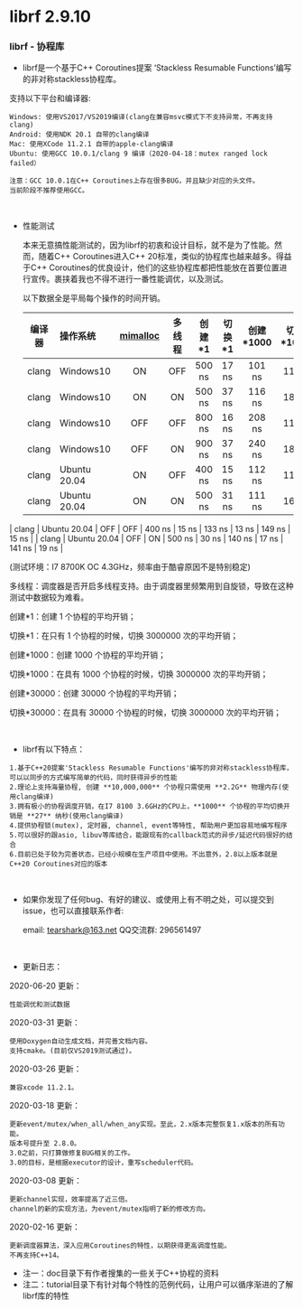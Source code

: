 # librf 2.9.10

### librf  - 协程库
 * librf是一个基于C++ Coroutines提案 ‘Stackless Resumable Functions’编写的非对称stackless协程库。

支持以下平台和编译器:

	Windows: 使用VS2017/VS2019编译(clang在兼容msvc模式下不支持异常，不再支持clang)
	Android: 使用NDK 20.1 自带的clang编译
	Mac: 使用XCode 11.2.1 自带的apple-clang编译
	Ubuntu: 使用GCC 10.0.1/clang 9 编译（2020-04-18：mutex ranged lock failed）
	
	注意：GCC 10.0.1在C++ Coroutines上存在很多BUG，并且缺少对应的头文件。
	当前阶段不推荐使用GCC。

<br>

 * 性能测试

   ​	本来无意搞性能测试的，因为librf的初衷和设计目标，就不是为了性能。然而，随着C++ Coroutines进入C++ 20标准，类似的协程库也越来越多。得益于C++ Coroutines的优良设计，他们的这些协程库都把性能放在首要位置进行宣传。裹挟着我也不得不进行一番性能调优，以及测试。

   以下数据全是平局每个操作的时间开销。
   
   | 编译器 | 操作系统     | [mimalloc](https://github.com/microsoft/mimalloc) | 多线程 | 创建*1 | 切换*1 | 创建*1000 | 切换*1000 | 创建*30000 | 切换*30000 |
   | :----: | :----------- | :-----------------------------------------------: | :----: | :----: | :----: | :-------: | :-------: | :--------: | :--------: |
   | clang  | Windows10    |                        ON                         |  OFF   | 500 ns | 17 ns  |  101 ns   |   11 ns   |   90 ns    |   12 ns    |
   | clang  | Windows10    |                        ON                         |   ON   | 500 ns | 37 ns  |  116 ns   |   18 ns   |   103 ns   |   20 ns    |
   | clang  | Windows10    |                        OFF                        |  OFF   | 800 ns | 16 ns  |  208 ns   |   11 ns   |   186 ns   |   15 ns    |
   | clang  | Windows10    |                        OFF                        |   ON   | 900 ns | 37 ns  |  240 ns   |   18 ns   |   203 ns   |   23 ns    |
   | clang  | Ubuntu 20.04 |                        ON                         |  OFF   | 400 ns | 15 ns  |  112 ns   |   11 ns   |   108 ns   |   12 ns    |
   | clang  | Ubuntu 20.04 |                        ON                         |   ON   | 500 ns | 31 ns  |  111 ns   |   16 ns   |   109 ns   |   17 ns    |
| clang  | Ubuntu 20.04 |                        OFF                        |  OFF   | 400 ns | 15 ns  |  133 ns   |   13 ns   |   149 ns   |   15 ns    |
   | clang  | Ubuntu 20.04 |                        OFF                        |   ON   | 500 ns | 30 ns  |  140 ns   |   17 ns   |   141 ns   |   19 ns    |

   (测试环境：I7 8700K OC 4.3GHz，频率由于酷睿原因不是特别稳定)

   多线程：调度器是否开启多线程支持。由于调度器里频繁用到自旋锁，导致在这种测试中数据较为难看。

   创建*1：创建 1 个协程的平均开销；

   切换*1：在只有 1 个协程的时候，切换 3000000 次的平均开销；

   创建*1000：创建 1000 个协程的平均开销；

   切换*1000：在具有 1000 个协程的时候，切换 3000000 次的平均开销；

   创建*30000：创建 30000 个协程的平均开销；

   切换*30000：在具有 30000 个协程的时候，切换 3000000 次的平均开销；
   
   <br>

* librf有以下特点：

```
1.基于C++20提案'Stackless Resumable Functions'编写的非对称stackless协程库，可以以同步的方式编写简单的代码，同时获得异步的性能
2.理论上支持海量协程, 创建 **10,000,000** 个协程只需使用 **2.2G** 物理内存(使用clang编译)
3.拥有极小的协程调度开销，在I7 8100 3.6GHz的CPU上，**1000** 个协程的平均切换开销是 **27** 纳秒(使用clang编译)
4.提供协程锁(mutex), 定时器, channel, event等特性, 帮助用户更加容易地编写程序
5.可以很好的跟asio, libuv等库结合，能跟现有的callback范式的异步/延迟代码很好的结合
6.目前已处于较为完善状态，已经小规模在生产项目中使用。不出意外，2.8以上版本就是C++20 Coroutines对应的版本
```

<br>

* 如果你发现了任何bug、有好的建议、或使用上有不明之处，可以提交到issue，也可以直接联系作者:

	email: tearshark@163.net
	QQ交流群: 296561497

<br>

* 更新日志：

2020-06-20 更新：

```
性能调优和测试数据
```

2020-03-31 更新：

	使用Doxygen自动生成文档，并完善文档内容。
	支持cmake。(目前仅VS2019测试通过)。

2020-03-26 更新：

	兼容xcode 11.2.1。
2020-03-18 更新：

	更新event/mutex/when_all/when_any实现。至此，2.x版本完整恢复1.x版本的所有功能。
	版本号提升至 2.8.0。
	3.0之前，只打算做修复BUG相关的工作。
	3.0的目标，是根据executor的设计，重写scheduler代码。
2020-03-08 更新：

	更新channel实现，效率提高了近三倍。
	channel的新的实现方法，为event/mutex指明了新的修改方向。
2020-02-16 更新：

	更新调度器算法，深入应用Coroutines的特性，以期获得更高调度性能。
	不再支持C++14。




 * 注一：doc目录下有作者搜集的一些关于C++协程的资料
 * 注二：tutorial目录下有针对每个特性的范例代码，让用户可以循序渐进的了解librf库的特性

